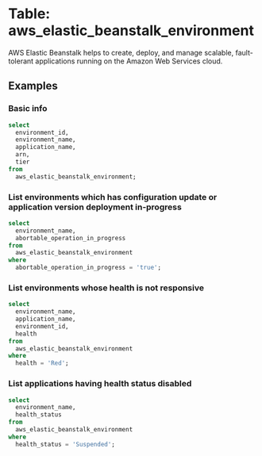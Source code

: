 # Table: aws_elastic_beanstalk_environment

AWS Elastic Beanstalk helps to create, deploy, and manage scalable, fault-tolerant applications running on the Amazon Web Services cloud.

## Examples

### Basic info

```sql
select
  environment_id,
  environment_name,
  application_name,
  arn,
  tier
from
  aws_elastic_beanstalk_environment;
```


### List environments which has configuration update or application version deployment in-progress

```sql
select
  environment_name,
  abortable_operation_in_progress
from
  aws_elastic_beanstalk_environment
where
  abortable_operation_in_progress = 'true';
```


### List environments whose health is not responsive

```sql
select
  environment_name,
  application_name,
  environment_id,
  health
from
  aws_elastic_beanstalk_environment
where
  health = 'Red';
```


### List applications having health status disabled

```sql
select
  environment_name,
  health_status
from
  aws_elastic_beanstalk_environment
where
  health_status = 'Suspended';
```

